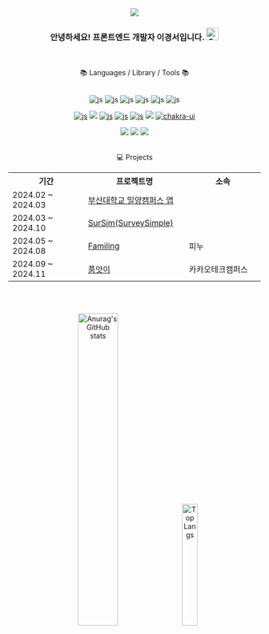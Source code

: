 <div align=center>
<img src="https://capsule-render.vercel.app/api?type=waving&color=feb9c6&height=150&section=header&text=Kyoungseo's%20GitHub&fontSize=42&fontColor=FFFFFF" />


<h3>안녕하세요! 프론트엔드 개발자 이경서입니다. <img src="https://raw.githubusercontent.com/Tarikul-Islam-Anik/Animated-Fluent-Emojis/master/Emojis/Smilies/Grinning%20Squinting%20Face.png" alt="Grinning Squinting Face" width="25" height="25" />
</h3><br><br>
📚 Languages / Library / Tools 📚<br><br>

![js](https://img.shields.io/badge/JavaScript-F7DF1E?style=flat&logo=JavaScript&logoColor=white)
![js](https://img.shields.io/badge/Typescript-3178C6?style=flat-square&logo=Typescript&logoColor=white)
![js](https://img.shields.io/badge/HTML-E34F26?style=flat&logo=html5&logoColor=white)
![js](https://img.shields.io/badge/CSS-239120?&style=flat&logo=css3&logoColor=white)
![js](https://img.shields.io/badge/Python-3776AB?style=flat&logo=python&logoColor=white)
![js](https://img.shields.io/badge/Kotlin-7F52B9?style=flat&logo=kotlin&logoColor=white)


<a href='https://react.dev/'>![js](https://img.shields.io/badge/React-20232A?style=flat&logo=react&logoColor=61DAFB)</a>
<img src="https://img.shields.io/badge/React Native-61DAFB?style=flat-square&logo=React&logoColor=black"/>
<a href='https://axios-http.com/kr/docs/intro'>![js](https://img.shields.io/badge/Axios-5A29E4?style=flat&logo=Axios&logoColor=white)</a>
<a href='https://tanstack.com/query/latest/overview'>![js](https://img.shields.io/badge/TanStack%20Query-FF4154?style=flat&logo=React&logoColor=white)</a>
<a href='https://styled-components.com/'>![js](https://img.shields.io/badge/styled--components-DB7093?style=flat&logo=styled-components&logoColor=white)</a>
<img src="https://img.shields.io/badge/Tailwind CSS-06B6D4?style=flat-square&logo=Tailwind CSS&logoColor=white"/>
<a href='https://chakra-ui.com/'>![chakra-ui](https://img.shields.io/badge/chakra--ui-47C5FB?style=flat&logo=chakra-ui&logoColor=white)</a>

<img src="https://img.shields.io/badge/Git-F05032?style=flat-square&logo=git&logoColor=white"/>
<img src="https://img.shields.io/badge/Visual Studio Code-007ACC?style=flat-square&logo=Visual Studio Code&logoColor=white"/>
<img src="https://img.shields.io/badge/Android Studio-3DDC84?style=flat-square&logo=Android Studio&logoColor=white"/><br><br>


💻 Projects

<table style="width: 100%;">
  <tr>
    <th style="width: 30%;">기간</th>
    <th style="width: 40%;">프로젝트명</th>
    <th style="width: 30%;">소속</th>
  </tr>
  <tr>
    <td>2024.02 ~ 2024.03</td>
    <td><a href="https://github.com/rudtj/pnu_campus">부산대학교 밀양캠퍼스 앱</a></td>
    <td></td>
  </tr>
  <tr>
    <td>2024.03 ~ 2024.10</td>
    <td><a href="https://github.com/Sursim/FE">SurSim(SurveySimple)</a></td>
    <td></td>
  </tr>
  <tr>
    <td>2024.05 ~ 2024.08</td>
    <td><a href="https://github.com/The-5th-PNU-Convergence-SW-Hackathon/PNUSW-2024-team-07">Familing</a></td>
    <td>피누</td>
  </tr>
    <tr>
    <td>2024.09 ~ 2024.11</td>
    <td><a href="https://github.com/kakao-tech-campus-2nd-step3/Team10_FE">품앗이</a></td>
    <td>카카오테크캠퍼스</td>
  </tr>
</table>

<br><br>
<p align="center">
  <img src="https://github-readme-stats.vercel.app/api?username=rudtj&show_icons=true&theme=radical" alt="Anurag's GitHub stats" width="40%" />
  <span>&nbsp;&nbsp;&nbsp;</span>
  <img src="https://github-readme-stats.vercel.app/api/top-langs/?username=rudtj&layout=compact" alt="Top Langs" width="25%" />
</p>

</div>

